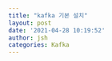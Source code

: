 ```yaml
---
title: "kafka 기본 설치"
layout: post
date: '2021-04-28 10:19:52'
author: jsh
categories: Kafka
---
```


